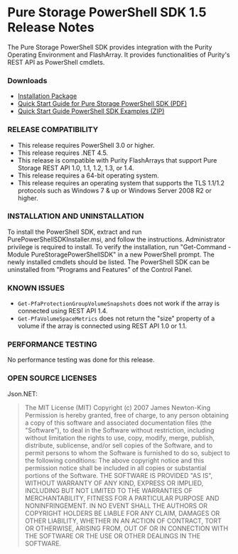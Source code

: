 # Pure Storage PowerShell SDK 1.5 Release Notes

The Pure Storage PowerShell SDK provides integration with the Purity Operating Environment and FlashArray. It provides functionalities of Purity's REST API as PowerShell cmdlets.

### Downloads
* [Installation Package](../blob/master/PurePowerShellSDKInstaller.msi)
* [Quick Start Guide for Pure Storage PowerShell SDK (PDF)](../blob/master/Quick%20Start%20Guide%20for%20Pure%20Storage%20PowerShell%20SDK.pdf)
* [Quick Start Guide PowerShell SDK Examples (ZIP)](../blob/master/SDK-Examples.zip)

### RELEASE COMPATIBILITY

* This release requires PowerShell 3.0 or higher.
* This release requires .NET 4.5.
* This release is compatible with Purity FlashArrays that support Pure Storage REST API 1.0, 1.1, 1.2, 1.3, or 1.4.
* This release requires a 64-bit operating system.
* This release requires an operating system that supports the TLS 1.1/1.2 protocols such as Windows 7 & up or Windows Server 2008 R2 or higher.

### INSTALLATION AND UNINSTALLATION

To install the PowerShell SDK, extract and run PurePowerShellSDKInstaller.msi, and follow the instructions. Administrator privilege is required to install. To verify the installation, run "Get-Command -Module PureStoragePowerShellSDK" in a new PowerShell prompt. The newly installed cmdlets should be listed. The PowerShell SDK can be uninstalled from "Programs and Features" of the Control Panel.

### KNOWN ISSUES

* `Get-PfaProtectionGroupVolumeSnapshots` does not work if the array is connected using REST API 1.4.
* `Get-PfaVolumeSpaceMetrics` does not return the "size" property of a volume if the array is connected using REST API 1.0 or 1.1.

### PERFORMANCE TESTING

No performance testing was done for this release.

### OPEN SOURCE LICENSES

Json.NET:
> The MIT License (MIT)
Copyright (c) 2007 James Newton-King
Permission is hereby granted, free of charge, to any person obtaining a copy of this software and associated documentation files (the "Software"), to deal in the Software without restriction, including without limitation the rights to use, copy, modify, merge, publish, distribute, sublicense, and/or sell copies of the Software, and to permit persons to whom the Software is furnished to do so, subject to the following conditions:
The above copyright notice and this permission notice shall be included in all copies or substantial portions of the Software.
THE SOFTWARE IS PROVIDED "AS IS", WITHOUT WARRANTY OF ANY KIND, EXPRESS OR IMPLIED, INCLUDING BUT NOT LIMITED TO THE WARRANTIES OF MERCHANTABILITY, FITNESS FOR A PARTICULAR PURPOSE AND NONINFRINGEMENT. IN NO EVENT SHALL THE AUTHORS OR COPYRIGHT HOLDERS BE LIABLE FOR ANY CLAIM, DAMAGES OR OTHER LIABILITY, WHETHER IN AN ACTION OF CONTRACT, TORT OR OTHERWISE, ARISING FROM, OUT OF OR IN CONNECTION WITH THE SOFTWARE OR THE USE OR OTHER DEALINGS IN THE SOFTWARE.
